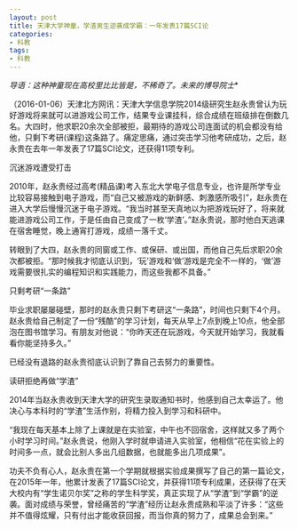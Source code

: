 ```yaml
---
layout: post
title: 天津大学神童，学渣男生逆袭成学霸：一年发表17篇SCI论
categories:
- 科教
tags:
- 科教
---
```

*导语：这种神童现在高校里比比皆是，不稀奇了。未来的博导院士**
<!--more-->

（2016-01-06）天津北方网讯：天津大学信息学院2014级研究生赵永贵曾认为玩好游戏将来就可以进游戏公司工作，结果专业课挂科，综合成绩在班级排在倒数几名。大四时，他求职20余次全部被拒，最期待的游戏公司连面试的机会都没有给他，只剩下考研(课程)这条路了。痛定思痛，通过突击学习他考研成功，之后，赵永贵在去年一年发表了17篇SCI论文，还获得11项专利。

沉迷游戏遭受打击

2010年，赵永贵经过高考(精品课)考入东北大学电子信息专业，也许是所学专业比较容易接触到电子游戏，而“自己又被游戏的新鲜感、刺激感所吸引”，赵永贵在进入大学后慢慢沉迷于电子游戏。“我当时甚至天真地以为把游戏玩好了，将来就能进游戏公司工作，于是任由自己变成了一枚‘学渣’。”赵永贵说，那时他白天逃课在宿舍睡觉，晚上通宵打游戏，成绩一落千丈。

转眼到了大四，赵永贵的同窗或工作、或保研、或出国，而他自己先后求职20余次都被拒。“那时候我才彻底认识到，‘玩’游戏和‘做’游戏是完全不一样的，‘做’游戏需要很扎实的编程知识和实践能力，而这些我都不具备。”

只剩考研“一条路”

毕业求职屡屡碰壁，那时的赵永贵只剩下考研这“一条路”，时间也只剩下4个月。赵永贵给自己制定了一份“残酷”的学习计划，每天从早上7点到晚上10点，他全部泡在图书馆学习。有朋友对他说：“你昨天还在玩游戏，今天就开始学习，我就看看你能坚持多久。”

已经没有退路的赵永贵彻底认识到了靠自己去努力的重要性。

读研拒绝再做“学渣”

2014年当赵永贵收到天津大学的研究生录取通知书时，他感到自己太幸运了。他决心与本科时的“学渣”生活作别，将精力投入到学习和科研中。

“我现在每天基本上除了上课就是在实验室，中午也不回宿舍，这样就又多了两个小时学习时间。”赵永贵说，他刚入学时就申请进入实验室，他相信“花在实验上的时间多一点，就会比别人多出几组数据，也就能多出几项成果”。

功夫不负有心人，赵永贵在第一个学期就根据实验成果撰写了自己的第一篇论文，在2015年一年，他累计发表了17篇SCI论文，并获得11项专利成果，还获得了在天大校内有“学生诺贝尔奖”之称的学生科学奖，真正实现了从“学渣”到“学霸”的逆袭。面对成绩与荣誉，曾经痛苦的“学渣”经历让赵永贵成熟和平淡了许多：“这些并不值得炫耀，只有付出才能收获回报，而当你真的努力了，成果总会到来。”